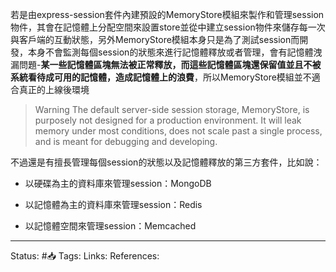 若是由express-session套件內建預設的MemoryStore模組來製作和管理session物件，其會在記憶體上分配空間來設置store並從中建立session物件來儲存每一次與客戶端的互動狀態，另外MemoryStore模組本身只是為了測試session而開發，本身不會監測每個session的狀態來進行記憶體釋放或者管理，會有記憶體洩漏問題-**某一些記憶體區塊無法被正常釋放，而這些記憶體區塊還保留值並且不被系統看待成可用的記憶體，造成記憶體上的浪費**，所以MemoryStore模組並不適合真正的上線後環境

> Warning The default server-side session storage, MemoryStore, is purposely not designed for a production environment. It will leak memory under most conditions, does not scale past a single process, and is meant for debugging and developing.

  

不過還是有擅長管理每個session的狀態以及記憶體釋放的第三方套件，比如說：

- 以硬碟為主的資料庫來管理session：MongoDB

- 以記憶體為主的資料庫來管理session：Redis

- 以記憶體空間來管理session：Memcached


---
Status: #📥 
Tags:
Links:
References:
